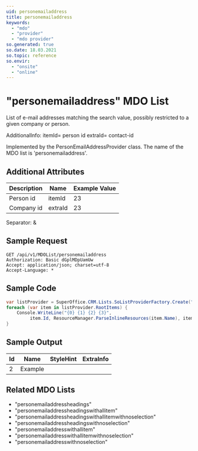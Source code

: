 ```yaml
---
uid: personemailaddress
title: personemailaddress
keywords:
  - "mdo"
  - "provider"
  - "mdo provider"
so.generated: true
so.date: 18.03.2021
so.topic: reference
so.envir:
  - "onsite"
  - "online"
---
```


# "personemailaddress" MDO List
List of e-mail addresses matching the search value, possibly restricted to a given company or person.

AdditionalInfo:
itemId= person id
extraId= contact-id

Implemented by the <see cref="T:SuperOffice.CRM.Lists.PersonEmailAddressProvider">PersonEmailAddressProvider</see> class.
The name of the MDO list is 'personemailaddress'.

## Additional Attributes

| Description | Name | Example Value |
|-----|-----|------|
|Person id| itemId|23|
|Company id| extraId|23|

Separator: &





## Sample Request

```http!
GET /api/v1/MDOList/personemailaddress
Authorization: Basic dGplMDpUamUw
Accept: application/json; charset=utf-8
Accept-Language: *

```

## Sample Code
```cs
var listProvider = SuperOffice.CRM.Lists.SoListProviderFactory.Create("personemailaddress", forceFlatList: true);
foreach (var item in listProvider.RootItems) {
    Console.WriteLine("{0} {1} {2} {3}", 
         item.Id, ResourceManager.ParseInlineResources(item.Name), item.StyleHint, item.ExtraInfo);
}
```

## Sample Output

|Id   | Name  |StyleHint|ExtraInfo |
| --- | ----- | ------- | -------- |
| 2 | Example | | |


## Related MDO Lists

* "personemailaddressheadings"
* "personemailaddressheadingswithallitem"
* "personemailaddressheadingswithallitemwithnoselection"
* "personemailaddressheadingswithnoselection"
* "personemailaddresswithallitem"
* "personemailaddresswithallitemwithnoselection"
* "personemailaddresswithnoselection"
